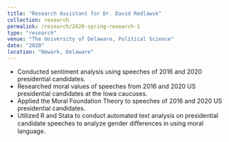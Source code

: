 ```yaml
---
title: "Research Assistant for Dr. David Redlawsk"
collection: research
permalink: /research/2020-spring-research-1
type: "research"
venue: "The University of Delaware, Political Science"
date: "2020"
location: "Newark, Delaware"
---
```


- Conducted sentiment analysis using speeches of 2016 and 2020 presidential candidates.
- Researched moral values of speeches from 2016 and 2020 US presidential candidates at the Iowa caucuses.
- Applied the Moral Foundation Theory to speeches of 2016 and 2020 US presidential candidates.
- Utilized R and Stata to conduct automated text analysis on presidential candidate speeches to analyze gender diﬀerences in using moral language.